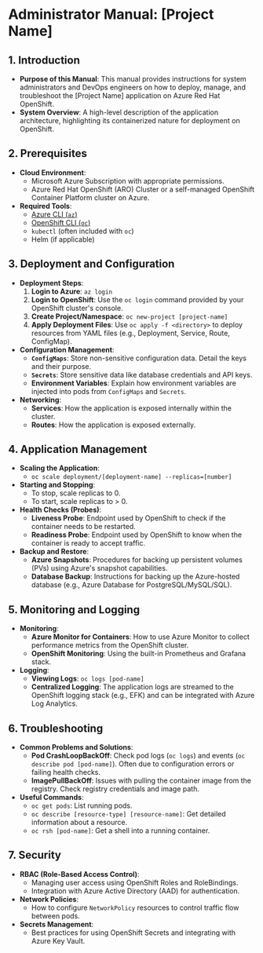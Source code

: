# Administrator Manual: [Project Name]

## 1. Introduction

*   **Purpose of this Manual**: This manual provides instructions for system administrators and DevOps engineers on how to deploy, manage, and troubleshoot the [Project Name] application on Azure Red Hat OpenShift.
*   **System Overview**: A high-level description of the application architecture, highlighting its containerized nature for deployment on OpenShift.

## 2. Prerequisites

*   **Cloud Environment**:
    *   Microsoft Azure Subscription with appropriate permissions.
    *   Azure Red Hat OpenShift (ARO) Cluster or a self-managed OpenShift Container Platform cluster on Azure.
*   **Required Tools**:
    *   [Azure CLI (`az`)](https://docs.microsoft.com/en-us/cli/azure/install-azure-cli)
    *   [OpenShift CLI (`oc`)](https://docs.openshift.com/container-platform/latest/cli_reference/openshift_cli/getting-started-cli.html)
    *   `kubectl` (often included with `oc`)
    *   Helm (if applicable)

## 3. Deployment and Configuration

*   **Deployment Steps**:
    1.  **Login to Azure**: `az login`
    2.  **Login to OpenShift**: Use the `oc login` command provided by your OpenShift cluster's console.
    3.  **Create Project/Namespace**: `oc new-project [project-name]`
    4.  **Apply Deployment Files**: Use `oc apply -f <directory>` to deploy resources from YAML files (e.g., Deployment, Service, Route, ConfigMap).
*   **Configuration Management**:
    *   **`ConfigMaps`**: Store non-sensitive configuration data. Detail the keys and their purpose.
    *   **`Secrets`**: Store sensitive data like database credentials and API keys.
    *   **Environment Variables**: Explain how environment variables are injected into pods from `ConfigMaps` and `Secrets`.
*   **Networking**:
    *   **Services**: How the application is exposed internally within the cluster.
    *   **Routes**: How the application is exposed externally.

## 4. Application Management

*   **Scaling the Application**:
    *   `oc scale deployment/[deployment-name] --replicas=[number]`
*   **Starting and Stopping**:
    *   To stop, scale replicas to 0.
    *   To start, scale replicas to > 0.
*   **Health Checks (Probes)**:
    *   **Liveness Probe**: Endpoint used by OpenShift to check if the container needs to be restarted.
    *   **Readiness Probe**: Endpoint used by OpenShift to know when the container is ready to accept traffic.
*   **Backup and Restore**:
    *   **Azure Snapshots**: Procedures for backing up persistent volumes (PVs) using Azure's snapshot capabilities.
    *   **Database Backup**: Instructions for backing up the Azure-hosted database (e.g., Azure Database for PostgreSQL/MySQL/SQL).

## 5. Monitoring and Logging

*   **Monitoring**:
    *   **Azure Monitor for Containers**: How to use Azure Monitor to collect performance metrics from the OpenShift cluster.
    *   **OpenShift Monitoring**: Using the built-in Prometheus and Grafana stack.
*   **Logging**:
    *   **Viewing Logs**: `oc logs [pod-name]`
    *   **Centralized Logging**: The application logs are streamed to the OpenShift logging stack (e.g., EFK) and can be integrated with Azure Log Analytics.

## 6. Troubleshooting

*   **Common Problems and Solutions**:
    *   **Pod CrashLoopBackOff**: Check pod logs (`oc logs`) and events (`oc describe pod [pod-name]`). Often due to configuration errors or failing health checks.
    *   **ImagePullBackOff**: Issues with pulling the container image from the registry. Check registry credentials and image path.
*   **Useful Commands**:
    *   `oc get pods`: List running pods.
    *   `oc describe [resource-type] [resource-name]`: Get detailed information about a resource.
    *   `oc rsh [pod-name]`: Get a shell into a running container.

## 7. Security

*   **RBAC (Role-Based Access Control)**:
    *   Managing user access using OpenShift Roles and RoleBindings.
    *   Integration with Azure Active Directory (AAD) for authentication.
*   **Network Policies**:
    *   How to configure `NetworkPolicy` resources to control traffic flow between pods.
*   **Secrets Management**:
    *   Best practices for using OpenShift Secrets and integrating with Azure Key Vault.